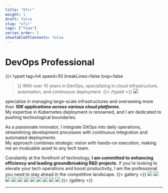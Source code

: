 ```yaml
---
title: "Ofir"
weight: 1
draft: false
slug: "ofir"
tags: ["Team"]
series_order: 3
showTableOfContents: false
---
```


# DevOps Professional

{{< typeit 
  tag=h4
  speed=50
  breakLines=false
  loop=false
>}}
With over 10 years in DevOps, specializing in cloud infrastructure, automation, and continuous deployment.
{{< /typeit >}}
![](https://avatars.githubusercontent.com/u/29667112?s=330&?v=4)

specialize in managing large-scale infrastructures and overseeing more than ***10K applications across various cloud platforms***.\
My expertise in Kubernetes deployment is renowned, and I am dedicated to pushing technological boundaries.

As a passionate innovator, I integrate GitOps into daily operations, streamlining development processes with continuous integration and automated deployments.\
My approach combines strategic vision with hands-on execution, making me an invaluable asset to any tech team.

Constantly at the forefront of technology, **I am committed to enhancing efficiency and leading groundbreaking R&D projects**. If you're looking to elevate your tech operations and boost productivity, I am the professional you need to stay ahead in the competitive landscape.
{{< gallery >}}
  <img src="https://img.shields.io/badge/kubernetes-%23326ce5.svg?style=for-the-badge&logo=kubernetes&logoColor=white" />
  <img src="https://img.shields.io/badge/terraform-%235835CC.svg?style=for-the-badge&logo=terraform&logoColor=white" />
  <img src="https://img.shields.io/badge/AWS-%23FF9900.svg?style=for-the-badge&logo=amazon-aws&logoColor=white" />
  <img src="https://img.shields.io/badge/gcp-3120A0?style=for-the-badge&logo=googlecloud&logoColor=ffdd98" />
  <img src="https://img.shields.io/badge/packer-%23E7EEF0.svg?style=for-the-badge&logo=packer&logoColor=%2302A8EF" />
  <img src="https://img.shields.io/badge/Apache%20Groovy-4298B8.svg?style=for-the-badge&logo=Apache+Groovy&logoColor=white" />
  <img src="https://img.shields.io/badge/jenkins-%232C5263.svg?style=for-the-badge&logo=jenkins&logoColor=white" />
  <img src="https://img.shields.io/badge/github%20actions-%232671E5.svg?style=for-the-badge&logo=githubactions&logoColor=white" />
  <img src="https://img.shields.io/badge/gitlab-12345A0?style=for-the-badge&logo=gitlab&logoColor=red" />
  <img src="https://img.shields.io/badge/argocd-orange?style=for-the-badge&logo=argocd" />
  <img src="https://img.shields.io/badge/GITOPS-%2523326ce5.svg?style=for-the-badge&logo=kubernetes&logoColor=white"/>
{{< /gallery >}}

---